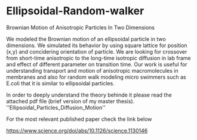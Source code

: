 # Ellipsoidal-Random-walker
Brownian Motion of Anisotropic Particles In Two Dimensions

We modeled the Brownian motion of an ellipsoidal particle in two dimensions. We simulated
its behavior by using square lattice for position (x,y) and concidering orientation of particle.
We are looking for crossover from short-time anisotropic to the long-time isotropic diffusion in lab
frame and effect of different parameter on transition time. Our work is useful for understanding 
transport and motion of anisotropic macromolecules in membranes and also for random walk
modeling micro swimmers such as E.coli that it is similar to ellipsoidal particles.

In order to deeply understand the theory behinde it please read the attached pdf file (brief version of my master thesis).
''Ellipsoidal_Particles_Diffusion_Motion''

For the most relevant published paper check the link below

https://www.science.org/doi/abs/10.1126/science.1130146




